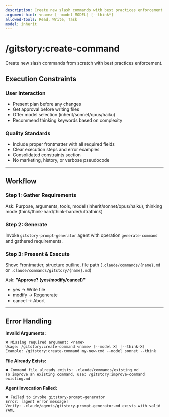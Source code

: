 ```yaml
---
description: Create new slash commands with best practices enforcement
argument-hint: <name> [--model MODEL] [--think*]
allowed-tools: Read, Write, Task
model: inherit
---
```


# /gitstory:create-command

Create new slash commands from scratch with best practices enforcement.

## Execution Constraints

### User Interaction

- Present plan before any changes
- Get approval before writing files
- Offer model selection (inherit/sonnet/opus/haiku)
- Recommend thinking keywords based on complexity

### Quality Standards

- Include proper frontmatter with all required fields
- Clear execution steps and error examples
- Consolidated constraints section
- No marketing, history, or verbose pseudocode

---

## Workflow

### Step 1: Gather Requirements

Ask: Purpose, arguments, tools, model (inherit/sonnet/opus/haiku), thinking mode (think/think-hard/think-harder/ultrathink)

### Step 2: Generate

Invoke `gitstory-prompt-generator` agent with operation `generate-command` and gathered requirements.

### Step 3: Present & Execute

Show: Frontmatter, structure outline, file path (`.claude/commands/{name}.md` or `.claude/commands/gitstory/{name}.md`)

Ask: **"Approve? (yes/modify/cancel)"**

- yes → Write file
- modify → Regenerate
- cancel → Abort

---

## Error Handling

**Invalid Arguments:**

```text
❌ Missing required argument: <name>
Usage: /gitstory:create-command <name> [--model X] [--think-X]
Example: /gitstory:create-command my-new-cmd --model sonnet --think
```

**File Already Exists:**

```text
❌ Command file already exists: .claude/commands/existing.md
To improve an existing command, use: /gitstory:improve-command existing.md
```

**Agent Invocation Failed:**

```text
❌ Failed to invoke gitstory-prompt-generator
Error: [agent error message]
Verify: .claude/agents/gitstory-prompt-generator.md exists with valid YAML
```
